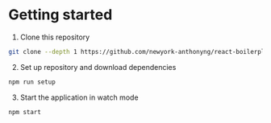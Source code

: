# Getting started
1. Clone this repository

```bash
git clone --depth 1 https://github.com/newyork-anthonyng/react-boilerplate.git <YOUR_PROJECT_NAME>
```

2. Set up repository and download dependencies

```bash
npm run setup
```

3. Start the application in watch mode

```bash
npm start
```
